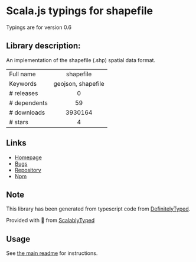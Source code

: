 
# Scala.js typings for shapefile

Typings are for version 0.6

## Library description:
An implementation of the shapefile (.shp) spatial data format.

|                    |                 |
| ------------------ | :-------------: |
| Full name          | shapefile |
| Keywords           | geojson, shapefile |
| # releases         | 0 |
| # dependents       | 59 |
| # downloads        | 3930164 |
| # stars            | 4 |

## Links
- [Homepage](https://github.com/mbostock/shapefile)
- [Bugs](https://github.com/mbostock/shapefile/issues)
- [Repository](https://github.com/mbostock/shapefile)
- [Npm](https://www.npmjs.com/package/shapefile)
    


## Note
This library has been generated from typescript code from [DefinitelyTyped](https://definitelytyped.org).

Provided with :purple_heart: from [ScalablyTyped](https://github.com/oyvindberg/ScalablyTyped)

## Usage
See [the main readme](../../readme.md) for instructions.


